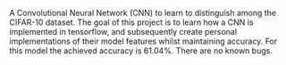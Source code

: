 A Convolutional Neural Network (CNN) to learn to distinguish among the CIFAR-10 dataset.
The goal of this project is to learn how a CNN is implemented in tensorflow, and subsequently
create personal implementations of their model features whilst maintaining accuracy. For this 
model the achieved accuracy is 61.04%. There are no known bugs.